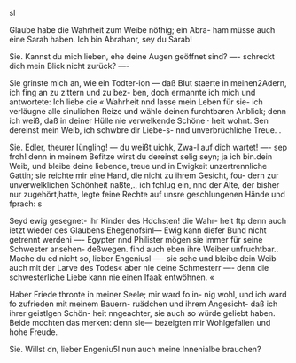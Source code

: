 sl

Glaube habe die Wahrheit zum Weibe nöthig; ein Abra-
ham müsse auch eine Sarah haben. Ich bin Abrahanr,
sey du Sarab!

Sie. Kannst du mich lieben, ehe deine Augen geöffnet
sind? —- schreckt dich mein Blick nicht zurück? —-

Sie grinste mich an, wie ein Todter-ion — daß Blut
staerte in meinen2Adern, ich fing an zu zittern und zu bez-
ben, doch ermannte ich mich und antwortete: Ich liebe die «
Wahrheit nnd lasse mein Leben für sie- ich verläugne
alle sinulichen Reize und wähle deinen furchtbaren Anblick;
denn ich weiß, daß in deiner Hülle nie verwelkende Schöne ·
heit wohnt. Sen dereinst mein Weib, ich schwbre dir Liebe-s-
nnd unverbrüchliche Treue. .

Sie. Edler, theurer Iüngling! — du weißt uichk, Zwa-l
auf dich wartet! —- sep froh! denn in meinem Befitze wirst
du dereinst selig seyn; ja ich bin.dein Weib, und bleibe
deine liebende, treue und in Ewigkeit unzertrennliche Gattin;
sie reichte mir eine Hand, die nicht zu ihrem Gesicht, fou-
dern zur unverwelklichen Schönheit naßte,., ich fchlug ein,
nnd der Alte, der bisher nur zugehört,hatte, legte feine
Rechte auf unsre geschlungenen Hände und fprach: s

Seyd ewig gesegnet- ihr Kinder des Hdchsten! die Wahr-
heit ftp denn auch ietzt wieder des Glaubens Ehegenofsinl—
Ewig kann diefer Bund nicht getrennt werdeni —- Egypter
nnd Philister mögen sie immer für seine Schwester ansehen-
deßwegen. find auch eben ihre Weiber unfruchtbar.. Mache
du ed nicht so, lieber Engeniusl —- sie sehe und bleibe
dein Weib auch mit der Larve des Todes« aber nie deine
Schmesterr —- denn die schwesterliche Liebe kann nie einen
Ifaak entwöhnen. «

Haber Friede thronte in meiner Seele; mir ward fo in-
nig wohl, und ich ward fo zufrieden mit meinem Bauern-
ruädchen und ihrem Angesicht- daß ich ihrer geistlgen Schön-
heit nngeachter, sie auch so würde geliebt haben. Beide
mochten das merken: denn sie— bezeigten mir Wohlgefallen
und hohe Freude.

Sie. Willst dn, lieber Engeniu5l nun auch meine
Innenialbe brauchen?


